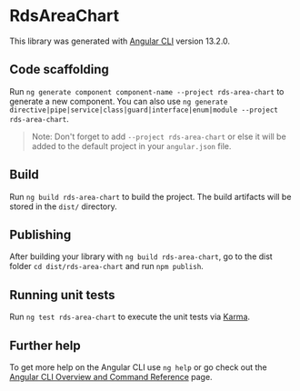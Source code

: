 # RdsAreaChart

This library was generated with [Angular CLI](https://github.com/angular/angular-cli) version 13.2.0.

## Code scaffolding

Run `ng generate component component-name --project rds-area-chart` to generate a new component. You can also use `ng generate directive|pipe|service|class|guard|interface|enum|module --project rds-area-chart`.
> Note: Don't forget to add `--project rds-area-chart` or else it will be added to the default project in your `angular.json` file. 

## Build

Run `ng build rds-area-chart` to build the project. The build artifacts will be stored in the `dist/` directory.

## Publishing

After building your library with `ng build rds-area-chart`, go to the dist folder `cd dist/rds-area-chart` and run `npm publish`.

## Running unit tests

Run `ng test rds-area-chart` to execute the unit tests via [Karma](https://karma-runner.github.io).

## Further help

To get more help on the Angular CLI use `ng help` or go check out the [Angular CLI Overview and Command Reference](https://angular.io/cli) page.
